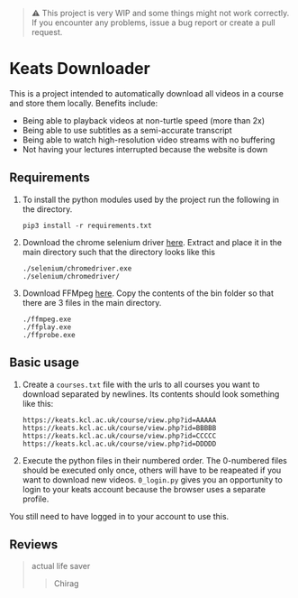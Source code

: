 
> :warning: This project is very WIP and some things might not work correctly. If you encounter any problems, issue a bug report or create a pull request.

# Keats Downloader
This is a project intended to automatically download all videos in a course and store them locally. Benefits include:
- Being able to playback videos at non-turtle speed (more than 2x)
- Being able to use subtitles as a semi-accurate transcript
- Being able to watch high-resolution video streams with no buffering
- Not having your lectures interrupted because the website is down

## Requirements
1. To install the python modules used by the project run the following in the directory.
	```
	pip3 install -r requirements.txt
	```

2. Download the chrome selenium driver [here](https://sites.google.com/a/chromium.org/chromedriver/downloads). Extract and place it in the main directory such that the directory looks like this
	```
	./selenium/chromedriver.exe
	./selenium/chromedriver/
	```

3. Download FFMpeg [here](https://github.com/BtbN/FFmpeg-Builds/releases). Copy the contents of the bin folder so that there are 3 files in the main directory.
	```
	./ffmpeg.exe
	./ffplay.exe
	./ffprobe.exe
	```

## Basic usage
1. Create a `courses.txt` file with the urls to all courses you want to download separated by newlines. Its contents should look something like this:
	```
	https://keats.kcl.ac.uk/course/view.php?id=AAAAA
	https://keats.kcl.ac.uk/course/view.php?id=BBBBB
	https://keats.kcl.ac.uk/course/view.php?id=CCCCC
	https://keats.kcl.ac.uk/course/view.php?id=DDDDD
	```
2. Execute the python files in their numbered order. The 0-numbered files should be executed only once, others will have to be reapeated if you want to download new videos. `0_login.py` gives you an opportunity to login to your keats account because the browser uses a separate profile.

You still need to have logged in to your account to use this.


## Reviews

> actual life saver
> > Chirag